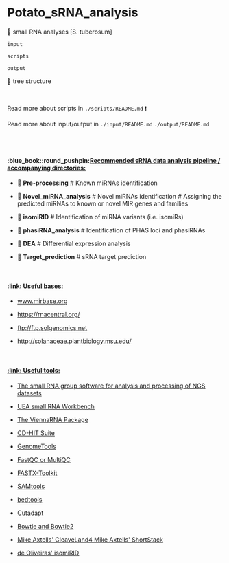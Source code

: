 # Potato_sRNA_analysis
:sweet_potato: small RNA analyses [S. tuberosum]

```
input

scripts

output
```
:evergreen_tree: tree structure

<br/>


Read more about scripts in ```./scripts/README.md``` :heavy_exclamation_mark:

Read more about input/output in ```./input/README.md``` ```./output/README.md```

<br/>
<br/>

<h4>:blue_book::round_pushpin:<u>Recommended sRNA data analysis pipeline / accompanying directories:</u></h4>

  - :open_file_folder: **Pre-processing** # Known miRNAs identification

  - :open_file_folder: **Novel_miRNA_analysis** # Novel miRNAs identification # Assigning the predicted miRNAs to known or novel MIR genes and families

  - :open_file_folder: **isomiRID** # Identification of miRNA variants (i.e. isomiRs)

  - :open_file_folder: **phasiRNA_analysis** # Identification of PHAS loci and phasiRNAs 

  - :open_file_folder: **DEA** # Differential expression analysis

  - :open_file_folder: **Target_prediction** # sRNA target prediction

<br/>

<h4>:link: <u>Useful bases:</h4>

- www.mirbase.org

- https://rnacentral.org/

- ftp://ftp.solgenomics.net

- http://solanaceae.plantbiology.msu.edu/

<br/>

<h4>:link: <u>Useful tools:</h4>

- [The small RNA group software for analysis and processing of NGS datasets](http://www.smallrnagroup.uni-mainz.de/software.html)

- [UEA small RNA Workbench](http://srna-workbench.cmp.uea.ac.uk/)

- [The ViennaRNA Package](https://www.tbi.univie.ac.at/RNA/)

- [CD-HIT Suite](http://weizhong-lab.ucsd.edu/cdhit_suite/cgi-bin/index.cgi)

- [GenomeTools](http://genometools.org/)

- [FastQC](https://www.bioinformatics.babraham.ac.uk/projects/fastqc) or [MultiQC](https://multiqc.info/)

- [FASTX-Toolkit](http://hannonlab.cshl.edu/fastx_toolkit/commandline.html)

- [SAMtools](www.htslib.org/doc/samtools.html)

- [bedtools](https://bedtools.readthedocs.io/en/latest/index.html)

- [Cutadapt](https://cutadapt.readthedocs.io/en/stable/)

- [Bowtie](http://bowtie-bio.sourceforge.net/manual.shtml) and [Bowtie2](http://bowtie-bio.sourceforge.net/bowtie2/index.shtml)

- [Mike Axtells' CleaveLand4](https://github.com/MikeAxtell/CleaveLand4/) [Mike Axtells' ShortStack](https://github.com/MikeAxtell/ShortStack)

- [de Oliveiras' isomiRID](https://github.com/lfelipedeoliveira/isomiRID)
